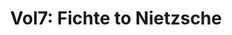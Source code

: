 ---
"\uFEFFauthor_sort": Copleston, Frederick
authors: Frederick Copleston
comments: ''
cover: "/Users/Raman/Calibre Library/Frederick Copleston/Vol7_ Fichte to Nietzsche
  (111)/cover.jpg"
formats: mobi
id: '111'
identifiers: ''
isbn: ''
languages: ''
library_name: Calibre Library
pubdate: '0101-01-01T09:00:00+09:00'
publisher: ''
rating: ''
series: ''
series_index: '1.0'
size: '761833'
tags: ''
timestamp: '0101-01-01T09:00:00+09:00'
title: 'Vol7: Fichte to Nietzsche'
title_sort: 'Vol7: Fichte to Nietzsche'
uuid: d9b7137b-aa22-4ec5-a95d-2ce56b81f50d
"#format": MOBI
layout: book
link: false
---